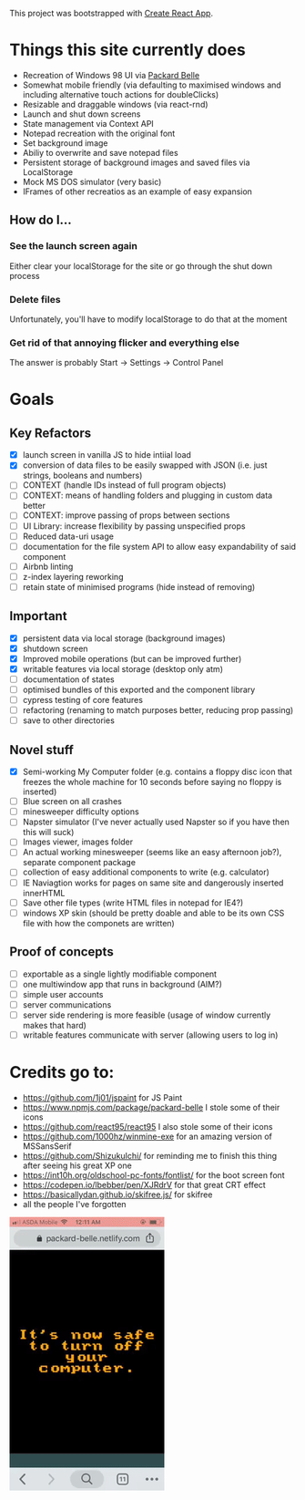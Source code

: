 This project was bootstrapped with [Create React App](https://github.com/facebook/create-react-app).

# Things this site currently does

- Recreation of Windows 98 UI via [Packard Belle](https://www.npmjs.com/package/packard-belle)
- Somewhat mobile friendly (via defaulting to maximised windows and including alternative touch actions for doubleClicks)
- Resizable and draggable windows (via react-rnd)
- Launch and shut down screens
- State management via Context API
- Notepad recreation with the original font
- Set background image
- Abiliy to overwrite and save notepad files
- Persistent storage of background images and saved files via LocalStorage
- Mock MS DOS simulator (very basic)
- IFrames of other recreatios as an example of easy expansion

## How do I...

### See the launch screen again

Either clear your localStorage for the site or go through the shut down process

### Delete files

Unfortunately, you'll have to modify localStorage to do that at the moment

### Get rid of that annoying flicker and everything else

The answer is probably Start -> Settings -> Control Panel

# Goals

## Key Refactors

- [x] launch screen in vanilla JS to hide intiial load
- [x] conversion of data files to be easily swapped with JSON (i.e. just strings, booleans and numbers)
- [ ] CONTEXT (handle IDs instead of full program objects)
- [ ] CONTEXT: means of handling folders and plugging in custom data better
- [ ] CONTEXT: improve passing of props between sections
- [ ] UI Library: increase flexibility by passing unspecified props
- [ ] Reduced data-uri usage
- [ ] documentation for the file system API to allow easy expandability of said component
- [ ] Airbnb linting
- [ ] z-index layering reworking
- [ ] retain state of minimised programs (hide instead of removing)

## Important

- [x] persistent data via local storage (background images)
- [x] shutdown screen
- [x] Improved mobile operations (but can be improved further)
- [x] writable features via local storage (desktop only atm)
- [ ] documentation of states
- [ ] optimised bundles of this exported and the component library
- [ ] cypress testing of core features
- [ ] refactoring (renaming to match purposes better, reducing prop passing)
- [ ] save to other directories

## Novel stuff

- [x] Semi-working My Computer folder (e.g. contains a floppy disc icon that freezes the whole machine for 10 seconds before saying no floppy is inserted)
- [ ] Blue screen on all crashes
- [ ] minesweeper difficulty options
- [ ] Napster simulator (I've never actually used Napster so if you have then this will suck)
- [ ] Images viewer, images folder
- [ ] An actual working minesweeper (seems like an easy afternoon job?), separate component package
- [ ] collection of easy additional components to write (e.g. calculator)
- [ ] IE Naviagtion works for pages on same site and dangerously inserted innerHTML
- [ ] Save other file types (write HTML files in notepad for IE4?)
- [ ] windows XP skin (should be pretty doable and able to be its own CSS file with how the componets are written)

## Proof of concepts

- [ ] exportable as a single lightly modifiable component
- [ ] one multiwindow app that runs in background (AIM?)
- [ ] simple user accounts
- [ ] server communications
- [ ] server side rendering is more feasible (usage of window currently makes that hard)
- [ ] writable features communicate with server (allowing users to log in)

# Credits go to:

- https://github.com/1j01/jspaint for JS Paint
- https://www.npmjs.com/package/packard-belle I stole some of their icons
- https://github.com/react95/react95 I also stole some of their icons
- https://github.com/1000hz/winmine-exe for an amazing version of MSSansSerif
- https://github.com/ShizukuIchi/ for reminding me to finish this thing after seeing his great XP one
- https://int10h.org/oldschool-pc-fonts/fontlist/ for the boot screen font
- https://codepen.io/lbebber/pen/XJRdrV for that great CRT effect
- https://basicallydan.github.io/skifree.js/ for skifree
- all the people I've forgotten

![Launch Screen iPhone SE](repoImages/launch.gif)
